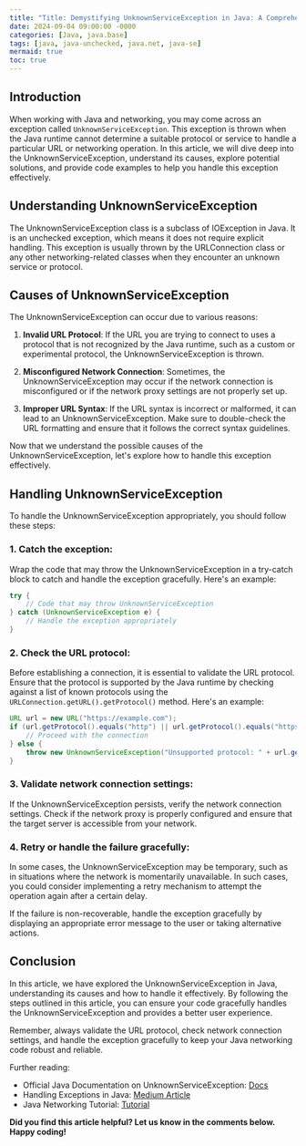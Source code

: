 ```yaml
---
title: "Title: Demystifying UnknownServiceException in Java: A Comprehensive Guide"
date: 2024-09-04 09:00:00 -0000
categories: [Java, java.base]
tags: [java, java-unchecked, java.net, java-se]
mermaid: true
toc: true
---
```



## Introduction

When working with Java and networking, you may come across an exception called `UnknownServiceException`. This exception is thrown when the Java runtime cannot determine a suitable protocol or service to handle a particular URL or networking operation. In this article, we will dive deep into the UnknownServiceException, understand its causes, explore potential solutions, and provide code examples to help you handle this exception effectively.

## Understanding UnknownServiceException

The UnknownServiceException class is a subclass of IOException in Java. It is an unchecked exception, which means it does not require explicit handling. This exception is usually thrown by the URLConnection class or any other networking-related classes when they encounter an unknown service or protocol.

## Causes of UnknownServiceException

The UnknownServiceException can occur due to various reasons:

1. **Invalid URL Protocol**: If the URL you are trying to connect to uses a protocol that is not recognized by the Java runtime, such as a custom or experimental protocol, the UnknownServiceException is thrown.

2. **Misconfigured Network Connection**: Sometimes, the UnknownServiceException may occur if the network connection is misconfigured or if the network proxy settings are not properly set up.

3. **Improper URL Syntax**: If the URL syntax is incorrect or malformed, it can lead to an UnknownServiceException. Make sure to double-check the URL formatting and ensure that it follows the correct syntax guidelines.

Now that we understand the possible causes of the UnknownServiceException, let's explore how to handle this exception effectively.

## Handling UnknownServiceException

To handle the UnknownServiceException appropriately, you should follow these steps:

### 1. Catch the exception:

Wrap the code that may throw the UnknownServiceException in a try-catch block to catch and handle the exception gracefully. Here's an example:

```java
try {
    // Code that may throw UnknownServiceException
} catch (UnknownServiceException e) {
    // Handle the exception appropriately
}
```

### 2. Check the URL protocol:

Before establishing a connection, it is essential to validate the URL protocol. Ensure that the protocol is supported by the Java runtime by checking against a list of known protocols using the `URLConnection.getURL().getProtocol()` method. Here's an example:

```java
URL url = new URL("https://example.com");
if (url.getProtocol().equals("http") || url.getProtocol().equals("https")) {
    // Proceed with the connection
} else {
    throw new UnknownServiceException("Unsupported protocol: " + url.getProtocol());
}
```

### 3. Validate network connection settings:

If the UnknownServiceException persists, verify the network connection settings. Check if the network proxy is properly configured and ensure that the target server is accessible from your network. 

### 4. Retry or handle the failure gracefully:

In some cases, the UnknownServiceException may be temporary, such as in situations where the network is momentarily unavailable. In such cases, you could consider implementing a retry mechanism to attempt the operation again after a certain delay.

If the failure is non-recoverable, handle the exception gracefully by displaying an appropriate error message to the user or taking alternative actions.

## Conclusion

In this article, we have explored the UnknownServiceException in Java, understanding its causes and how to handle it effectively. By following the steps outlined in this article, you can ensure your code gracefully handles the UnknownServiceException and provides a better user experience.

Remember, always validate the URL protocol, check network connection settings, and handle the exception gracefully to keep your Java networking code robust and reliable.

Further reading:
- Official Java Documentation on UnknownServiceException: [Docs](https://docs.oracle.com/en/java/javase/11/docs/api/java.base/java/net/UnknownServiceException.html)
- Handling Exceptions in Java: [Medium Article](https://medium.com/javarevisited/handling-exceptions-in-java-the-ultimate-guide-fee7e645a68)
- Java Networking Tutorial: [Tutorial](https://www.baeldung.com/java-networking)

**Did you find this article helpful? Let us know in the comments below. Happy coding!**